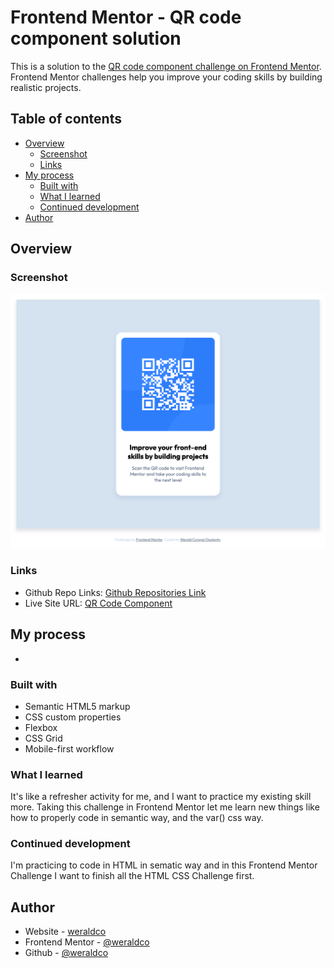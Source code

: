 # Frontend Mentor - QR code component solution

This is a solution to the [QR code component challenge on Frontend Mentor](https://www.frontendmentor.io/challenges/qr-code-component-iux_sIO_H). Frontend Mentor challenges help you improve your coding skills by building realistic projects.

## Table of contents

- [Overview](#overview)
  - [Screenshot](#screenshot)
  - [Links](#links)
- [My process](#my-process)
  - [Built with](#built-with)
  - [What I learned](#what-i-learned)
  - [Continued development](#continued-development)
- [Author](#author)

## Overview

### Screenshot

![](./screenshot.png)

### Links

- Github Repo Links: [Github Repositories Link](https://github.com/weraldco/frontendmentor-qr-code-component)
- Live Site URL: [QR Code Component](https://weraldco.github.io/frontendmentor-qr-code-component/)

## My process

-

### Built with

- Semantic HTML5 markup
- CSS custom properties
- Flexbox
- CSS Grid
- Mobile-first workflow

### What I learned

It's like a refresher activity for me, and I want to practice my existing skill more. Taking this challenge in Frontend Mentor let me learn new things like how to properly code in semantic way, and the var() css way.

### Continued development

I'm practicing to code in HTML in sematic way and in this Frontend Mentor Challenge I want to finish all the HTML CSS Challenge first.

## Author

- Website - [weraldco](https://wcoop.vercel.app)
- Frontend Mentor - [@weraldco](https://www.frontendmentor.io/profile/weraldco)
- Github - [@weraldco](https://github.com/weraldco)
